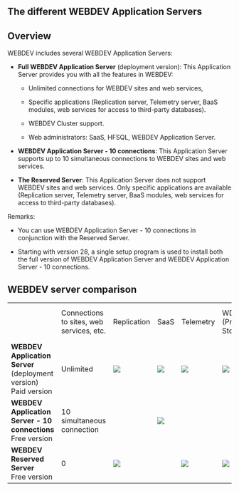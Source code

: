 
## The different WEBDEV Application Servers
			

<a name="NOTE1"></a>
<a name="NOTE1_1"></a>


## Overview
<a name="overview_ELTTEXTE000162"></a>
WEBDEV includes several WEBDEV Application Servers: 

- **Full WEBDEV Application Server** (deployment version): This Application Server provides you with all the features in WEBDEV: 

	- Unlimited connections for WEBDEV sites and web services, 

	- Specific applications (Replication server, Telemetry server, BaaS modules, web services for access to third-party databases).   

	- WEBDEV Cluster support.  

	- Web administrators: SaaS, HFSQL, WEBDEV Application Server.




- **WEBDEV Application Server - 10 connections**: This Application Server supports up to 10 simultaneous connections to WEBDEV sites and web services. 

- **The Reserved Server**: This Application Server does not support WEBDEV sites and web services. Only specific applications are available (Replication server, Telemetry server, BaaS modules, web services for access to third-party databases). 




Remarks: 

- You can use WEBDEV Application Server - 10 connections in conjunction with the Reserved Server. 

- Starting with version 28, a single setup program is used to install both the full version of WEBDEV Application Server and WEBDEV Application Server - 10 connections. 




<a name="NOTE2"></a>
<a name="NOTE2_1"></a>


## WEBDEV server comparison
<a name="webdev_server_comparison_ELTTEXTE000186"></a>



|   |   |   |   |   |   |   |   |
| --- | --- | --- | --- | --- | --- | --- | --- |
|   | Connections to sites, web services, etc. | Replication | SaaS | Telemetry | WDBaaS (Private Store) | Access to external databases<br>(Webservice) | WEBDEV Clusters |
| **WEBDEV Application Server** <br>(deployment version)<br>Paid version | Unlimited | ![](https://doc.pcsoft.fr/en-US/images/image.awp?langid=3&name=check.jpg)<br> | ![](https://doc.pcsoft.fr/en-US/images/image.awp?langid=3&name=check.jpg)<br> | ![](https://doc.pcsoft.fr/en-US/images/image.awp?langid=3&name=check.jpg)<br> | ![](https://doc.pcsoft.fr/en-US/images/image.awp?langid=3&name=check.jpg)<br> | ![](https://doc.pcsoft.fr/en-US/images/image.awp?langid=3&name=check.jpg)<br> | ![](https://doc.pcsoft.fr/en-US/images/image.awp?langid=3&name=check.jpg)<br> |
| **WEBDEV Application Server - 10 connections**<br>Free version | 10 simultaneous connection |   | ![](https://doc.pcsoft.fr/en-US/images/image.awp?langid=3&name=check.jpg)<br> |   |   |   |   |
| **WEBDEV Reserved Server**<br>Free version | 0 | ![](https://doc.pcsoft.fr/en-US/images/image.awp?langid=3&name=check.jpg)<br> |   | ![](https://doc.pcsoft.fr/en-US/images/image.awp?langid=3&name=check.jpg)<br> | ![](https://doc.pcsoft.fr/en-US/images/image.awp?langid=3&name=check.jpg)<br> | ![](https://doc.pcsoft.fr/en-US/images/image.awp?langid=3&name=check.jpg)<br> |   |




